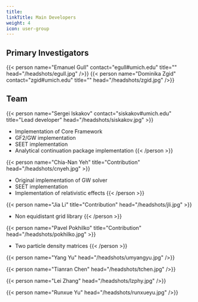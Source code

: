 ```yaml
---
title: 
linkTitle: Main Developers
weight: 4
icon: user-group
---
```



## Primary Investigators

{{< person name="Emanuel Gull" contact="egull#umich.edu" title="" head="/headshots/egull.jpg" />}}
{{< person name="Dominika Zgid" contact="zgid#umich.edu" title="" head="/headshots/zgid.jpg" />}}

## Team

{{< person name="Sergei Iskakov" contact="siskakov#umich.edu" title="Lead developer" head="/headshots/siskakov.jpg" >}}
   - Implementation of Core Framework
   - GF2/GW implementation
   - SEET implementation
   - Analytical continuation package implementation
{{< /person >}}

{{< person name="Chia-Nan Yeh"  title="Contribution" head="/headshots/cnyeh.jpg" >}}
   - Original implementation of GW solver
   - SEET implementation
   - Implementation of relativistic effects
{{< /person >}}

{{< person name="Jia Li"  title="Contribution" head="/headshots/jli.jpg" >}}
   - Non equidistant grid library
{{< /person >}}


{{< person name="Pavel Pokhilko"  title="Contribution" head="/headshots/pokhilko.jpg" >}}
   - Two particle density matrices
{{< /person >}}

{{< person name="Yang Yu" head="/headshots/umyangyu.jpg" />}}

{{< person name="Tianran Chen" head="/headshots/tchen.jpg" />}}

{{< person name="Lei Zhang" head="/headshots/lzphy.jpg" />}}

{{< person name="Runxue Yu" head="/headshots/runxueyu.jpg" />}}
